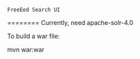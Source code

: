                                                                                                                                                                                                                                                                                                                                         FreeEed Search UI
========
Currently, need apache-solr-4.0

To build a war file:

mvn war:war
